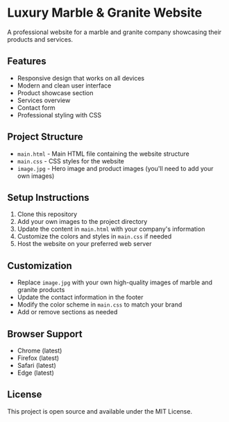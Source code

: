 # Luxury Marble & Granite Website

A professional website for a marble and granite company showcasing their products and services.

## Features

- Responsive design that works on all devices
- Modern and clean user interface
- Product showcase section
- Services overview
- Contact form
- Professional styling with CSS

## Project Structure

- `main.html` - Main HTML file containing the website structure
- `main.css` - CSS styles for the website
- `image.jpg` - Hero image and product images (you'll need to add your own images)

## Setup Instructions

1. Clone this repository
2. Add your own images to the project directory
3. Update the content in `main.html` with your company's information
4. Customize the colors and styles in `main.css` if needed
5. Host the website on your preferred web server

## Customization

- Replace `image.jpg` with your own high-quality images of marble and granite products
- Update the contact information in the footer
- Modify the color scheme in `main.css` to match your brand
- Add or remove sections as needed

## Browser Support

- Chrome (latest)
- Firefox (latest)
- Safari (latest)
- Edge (latest)

## License

This project is open source and available under the MIT License. 